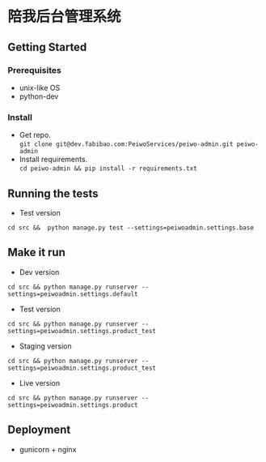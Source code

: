 # 陪我后台管理系统

## Getting Started

### Prerequisites
+ unix-like OS
+ python-dev  


### Install
+ Get repo.  
```git clone git@dev.fabibao.com:PeiwoServices/peiwo-admin.git peiwo-admin```
+ Install requirements.  
 ```cd peiwo-admin && pip install -r requirements.txt```

## Running the tests
+ Test version  
```
cd src &&  python manage.py test --settings=peiwoadmin.settings.base 
```

## Make it run  
+ Dev version  
```
cd src && python manage.py runserver --settings=peiwoadmin.settings.default 
```
+ Test version
```
cd src && python manage.py runserver --settings=peiwoadmin.settings.product_test 
```
+ Staging version
```
cd src && python manage.py runserver --settings=peiwoadmin.settings.product_test 
```
+ Live version
```
cd src && python manage.py runserver --settings=peiwoadmin.settings.product 
```

## Deployment
+ gunicorn + nginx
```

```